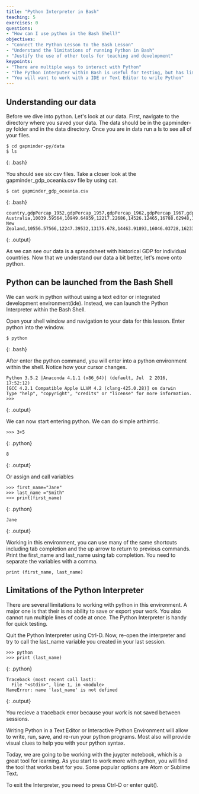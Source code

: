 ```yaml
---
title: "Python Interpreter in Bash"
teaching: 5
exercises: 0
questions:
- "How can I use python in the Bash Shell?"
objectives:
- "Connect the Python Lesson to the Bash Lesson"
- "Understand the limitations of running Python in Bash"
- "Justify the use of other tools for teaching and development"
keypoints:
- "There are multiple ways to interact with Python"
- "The Python Interputer within Bash is useful for testing, but has limitations"
- "You will want to work with a IDE or Text Editor to write Python"
---
```

## Understanding our data
Before we dive into python. Let's look at our data. First, navigate to the directory where you saved your data. The data should be in the gapminder-py folder and in the data directory. Once you are in data run a ls to see all of your files.

~~~
$ cd gapminder-py/data
$ ls
~~~
{: .bash}

You should see six csv files. Take a closer look at the gapminder_gdp_oceania.csv file by using cat.

~~~
$ cat gapminder_gdp_oceania.csv
~~~
{: .bash}

~~~
country,gdpPercap_1952,gdpPercap_1957,gdpPercap_1962,gdpPercap_1967,gdpPercap_1972,gdpPercap_1977,gdpPercap_1982,gdpPercap_1987,gdpPercap_1992,gdpPercap_1997,gdpPercap_2002,gdpPercap_2007
Australia,10039.59564,10949.64959,12217.22686,14526.12465,16788.62948,18334.19751,19477.00928,21888.88903,23424.76683,26997.93657,30687.75473,34435.36744
New Zealand,10556.57566,12247.39532,13175.678,14463.91893,16046.03728,16233.7177,17632.4104,19007.19129,18363.32494,21050.41377,23189.80135,25185.00911
~~~
{: .output}

As we can see our data is a spreadsheet with historical GDP for individual countries. Now that we understand our data a bit better, let's move onto python.

## Python can be launched from the Bash Shell
We can work in python without using a text editor or integrated development environment(ide). Instead, we can launch the Python Interpreter within the Bash Shell.

Open your shell window and navigation to your data for this lesson. Enter python into the window.

~~~
$ python
~~~
{: .bash}

After enter the python command, you will enter into a python environment within the shell. Notice how your cursor changes.

~~~
Python 3.5.2 |Anaconda 4.1.1 (x86_64)| (default, Jul  2 2016, 17:52:12)
[GCC 4.2.1 Compatible Apple LLVM 4.2 (clang-425.0.28)] on darwin
Type "help", "copyright", "credits" or "license" for more information.
>>>
~~~
{: .output}

We can now start entering python. We can do simple arthimtic.

~~~
>>> 3+5
~~~
{: .python}

~~~
8
~~~
{: .output}

Or assign and call variables

~~~
>>> first_name="Jane"
>>> last_name ="Smith"
>>> print(first_name)
~~~
{: .python}

~~~
Jane
~~~
{: .output}


Working in this environment, you can use many of the same shortcuts including tab completion and the up arrow to return to previous commands. Print the first_name and last_name using tab completion. You need to separate the variables with a comma.

~~~
print (first_name, last_name)
~~~

## Limitations of the Python Interpreter

There are several limitations to working with python in this environment. A major one is that their is no ability to save or export your work. You also cannot run multiple lines of code at once. The Python Interpreter is handy for quick testing.

Quit the Python Interpreter using Ctrl-D. Now, re-open the interpreter and try to call the last_name variable you created in your last session.

~~~
>>> python
>>> print (last_name)
~~~
{: .python}

~~~
Traceback (most recent call last):
  File "<stdin>", line 1, in <module>
NameError: name 'last_name' is not defined
~~~
{: .output}

You recieve a traceback error because your work is not saved between sessions.

Writing Python in a Text Editor or Interactive Python Environment will allow to write, run, save, and re-run your python programs. Most also will provide visual clues to help you with your python syntax.

Today, we are going to be working with the juypter notebook, which is a great tool for learning. As you start to work more with python, you will find the tool that works best for you. Some popular options are Atom or Sublime Text.

To exit the Interpreter, you need to press Ctrl-D or enter quit().
